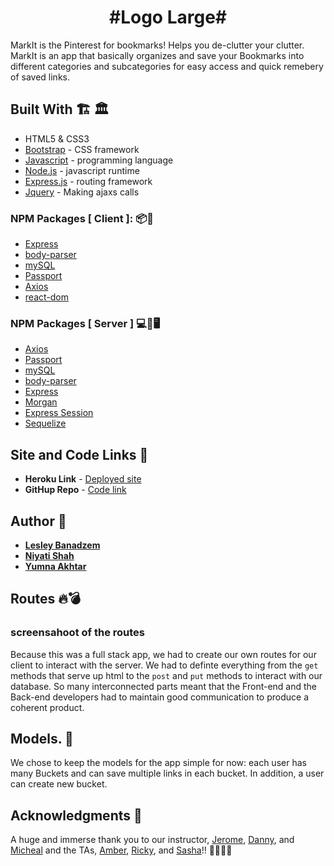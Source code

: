  <h1 align="center">
  #Logo Large#
</h1>


MarkIt is the Pinterest for bookmarks! Helps you de-clutter your clutter. MarkIt is an app that basically organizes and save your Bookmarks into different categories and subcategories for easy access and quick remebery of saved links. 

## Built With 🏗 🏛
* HTML5 & CSS3
* [Bootstrap](https://getbootstrap.com/) - CSS framework
* [Javascript](https://www.javascript.com/) - programming language
* [Node.js](https://nodejs.org/en/) - javascript runtime
* [Express.js](https://expressjs.com/) - routing framework
* [Jquery](https://jquery.com/) - Making ajaxs calls 

### NPM Packages [ Client ]: 📦🎁
* [Express](https://www.npmjs.com/package/express)
* [body-parser](https://www.npmjs.com/package/body-parser)
* [mySQL](https://www.npmjs.com/package/mysql)
* [Passport](http://www.passportjs.org/docs/facebook/)
* [Axios](https://www.npmjs.com/package/axios)
* [react-dom](https://www.npmjs.com/package/react-dom)

### NPM Packages [ Server ] 💻💾🖥
* [Axios](https://www.npmjs.com/package/axios)
* [Passport](http://www.passportjs.org/docs/facebook/)
* [mySQL](https://www.npmjs.com/package/mysql)
* [body-parser](https://www.npmjs.com/package/body-parser)
* [Express](https://www.npmjs.com/package/express)
* [ Morgan ](https://www.npmjs.com/package/morgan)
* [ Express Session ](https://www.npmjs.com/package/express-session)
* [ Sequelize ](https://www.npmjs.com/package/sequelize)





## Site and Code Links :link:

* **Heroku Link** - [Deployed site]()
* **GitHup Repo** - [Code link](https://github.com/yumnakhtar/Mark-It)


## Author :key: 
* **[Lesley Banadzem](https://github.com/lealeyfon)** 
* **[Niyati Shah](https://github.com/niyati15)** 
* **[Yumna Akhtar](https://github.com/yumnakhtar)** 

## Routes 🔥💣
 ### screensahoot of the routes



Because this was a full stack app, we had to create our own routes for our client to interact with the server. We had to definte everything from the `get` methods that serve up html to the `post` and `put` methods to interact with our database. So many interconnected parts meant that the Front-end and the Back-end developers had to maintain good communication to produce a coherent product.


## Models. 📳


We chose to keep the models for the app simple for now: each user has many Buckets and can save multiple links in each bucket. In addition, a user can create new bucket.


## Acknowledgments :pray:
A huge and immerse thank you to our instructor, [Jerome](https://www.linkedin.com/in/jeromechenette/), [Danny](https://www.linkedin.com/in/droxey/), and [Micheal](https://www.linkedin.com/in/mkleincreative/) and the TAs, [Amber](https://www.linkedin.com/in/amber-burroughs-29a69467/), [Ricky](https://www.linkedin.com/in/rickyfeng/), and [Sasha](https://www.linkedin.com/in/sasha-patsel-064aab132/)!!   👯‍♂️👯‍♀️
